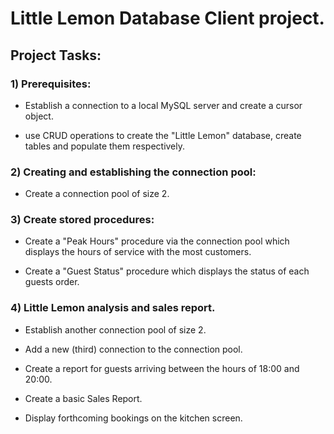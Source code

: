 
# Little Lemon Database Client project.

## Project Tasks:

### 1) Prerequisites:

- Establish a connection to a local MySQL server and create a cursor object.

- use CRUD operations to create the "Little Lemon" database, create tables and populate them respectively.

### 2) Creating and establishing the connection pool:

- Create a connection pool of size 2.

### 3) Create stored procedures:

- Create a "Peak Hours" procedure via the connection pool which displays the hours of service with the most customers.

- Create a "Guest Status" procedure which displays the status of each guests order.

### 4) Little Lemon analysis and sales report.
 
- Establish another connection pool of size 2.

- Add a new (third) connection to the connection pool.

- Create a report for guests arriving between the hours of 18:00 and 20:00.

- Create a basic Sales Report.

- Display forthcoming bookings on the kitchen screen.




